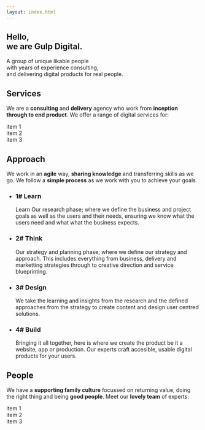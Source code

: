 ```yaml
---
layout: index.html
---
```

<section class="intro">
    <div class="container">
        <div class="">
            <h1>Hello, <br class="d-none d-md-block">we are <span class="standout">Gulp Digital.</span> </h1>
            <p><span class="intro-lead">A <span class="standout standout--green">group</span> of  <span class="standout standout--green">unique likable people</span> <br class="d-none d-md-block">with years of experience consulting, <br class="d-none d-md-block">and delivering digital products for real people.</span></p>
        </div>
    </div>
</section>

<section>
    <div class="container">
        <h2>Services</h2>
        <div class="row">
            <div class="col">
                <p>We are a <strong>consulting</strong> and <strong>delivery</strong> agency who work from <strong>inception through to end product</strong>. We offer a range of digital services for:</p>
            </div>
        </div>
        <div class="row">
            <div class="col-sm">
                item 1
            </div>
            <div class="col-sm">
                item 2
            </div>
            <div class="col-sm">
                item 3
            </div>
        </div>
    </div>
</section>

<section>
    <div class="container">
        <h2>Approach</h2>
        <div class="row">
            <div class="col">
                <p>We work in an <strong>agile</strong> way, <strong>sharing knowledge</strong> and transferring skills as we go. We follow a <strong>simple process</strong> as we work with you to achieve your goals.</p>
            </div>
        </div>
        <div class="row">
            <div class="col">
                <ul class="list--blocks">
                    <li class="col-md-6 list--block-dark-blue">
                        <h3>1# <span>Learn</span></h3>
                        <p>Learn Our research phase; where we define the business and project goals as well as the users and their needs, ensuring we know what the users need and what what the business expects.</p>
                    </li>
                    <li class="col-md-6 list--block-green">
                        <h3>2# <span>Think</span></h3>
                        <p>Our strategy and planning phase; where we define our strategy and approach. This includes everything from business, delivery and marketting strategies through to creative direction and service blueprinting.</p>
                    </li>
                    <li class="col-md-6 list--block-blue">
                        <h3>3# <span>Design</span></h3>
                        <p>We take the learning and insights from the research and the defined approaches from the strategy to create content and design user centred solutions.</p>
                    </li>
                    <li class="col-md-6 list--block-grey">
                        <h3>4# <span>Build</span></h3>
                        <p>Bringing it all together, here is where we create the product be it a website, app or production. Our experts craft accesible, usable digital products for your users.</p>
                    </li>
                </ul>
            </div>
        </div>
    </div>
</section>

<section>
    <div class="container">
        <h2>People</h2>
        <div class="row">
            <div class="col">
                <p>We have a <strong>supporting family culture</strong> focussed on returning value, doing the right thing and being <strong>good people</strong>. Meet our <strong>lovely team</strong> of experts:</p>
            </div>
        </div>
        <div class="row">
            <div class="col-sm">
                item 1
            </div>
            <div class="col-sm">
                item 2
            </div>
            <div class="col-sm">
                item 3
            </div>
        </div>
    </div>
</section>


